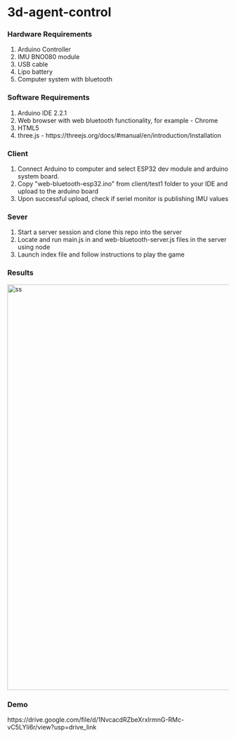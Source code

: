 # 3d-agent-control


<h3>Hardware Requirements</h3>
<ol>
  <li>Arduino Controller</li>
  <li>IMU BNO080 module</li>
  <li>USB cable</li>
  <li>Lipo battery</li>
  <li>Computer system with bluetooth</li>
</ol>

<h3>Software Requirements</h3>
<ol>
  <li>Arduino IDE 2.2.1</li>
  <li>Web browser with web bluetooth functionality, for example - Chrome </li>
  <li>HTML5</li>
  <li>three.js - https://threejs.org/docs/#manual/en/introduction/Installation</li>
</ol>

<h3>Client</h3>
<ol>
  <li>Connect Arduino to computer and select ESP32 dev module and arduino system board.</li>
  <li>Copy "web-bluetooth-esp32.ino" from client/test1 folder to your IDE and upload to the arduino board</li>
  <li>Upon successful upload, check if seriel monitor is publishing IMU values</li>
</ol>

<h3>Sever</h3>
<ol>
  <li>Start a server session and clone this repo into the server</li>
  <li>Locate and run main.js in and web-bluetooth-server.js files in the server using node</li>
  <li>Launch index file and follow instructions to play the game</li>
</ol>
<h3>Results</h3>
<img width="923" alt="ss" src="https://github.com/nupoorb/3d-agent-control/assets/35562572/51f7c5fd-a6bd-46bd-9420-113feee37fa5">

<h3>Demo</h3>
https://drive.google.com/file/d/1NvcacdRZbeXrxlrmnG-RMc-vC5LYli6r/view?usp=drive_link

